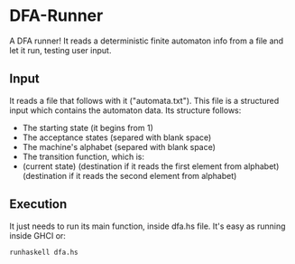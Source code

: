 # DFA-Runner
A DFA runner! It reads a deterministic finite automaton info from a file and let it run, testing user input.

## Input
It reads a file that follows with it ("automata.txt"). This file is a structured input which contains the automaton data. Its structure follows:
* The starting state (it begins from 1)
* The acceptance states (separed with blank space)
* The machine's alphabet (separed with blank space)
* The transition function, which is:
* (current state) (destination if it reads the first element from alphabet) (destination if it reads the second element from alphabet)

## Execution
It just needs to run its main function, inside dfa.hs file. It's easy as running inside GHCI or:
```
runhaskell dfa.hs
```
